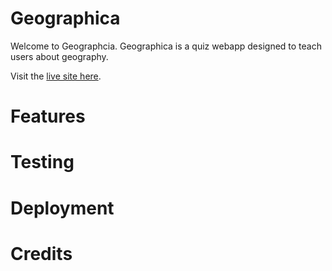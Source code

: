 # Geographica
Welcome to Geographcia. Geographica is a quiz webapp designed to teach users about geography. 

Visit the [live site here](https://adamsburge.github.io/geographica/).

# Features

# Testing

# Deployment

# Credits